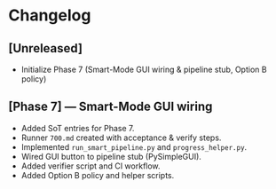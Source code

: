 # Changelog

## [Unreleased]
- Initialize Phase 7 (Smart-Mode GUI wiring & pipeline stub, Option B policy)

## [Phase 7] — Smart-Mode GUI wiring
- Added SoT entries for Phase 7.
- Runner `700.md` created with acceptance & verify steps.
- Implemented `run_smart_pipeline.py` and `progress_helper.py`.
- Wired GUI button to pipeline stub (PySimpleGUI).
- Added verifier script and CI workflow.
- Added Option B policy and helper scripts.

